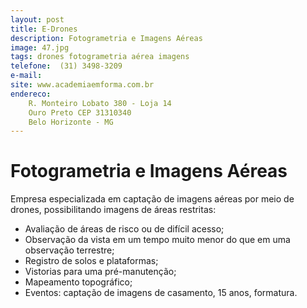 ```yaml
---
layout: post
title: E-Drones
description: Fotogrametria e Imagens Aéreas
image: 47.jpg
tags: drones fotogrametria aérea imagens 
telefone:  (31) 3498-3209
e-mail: 
site: www.academiaemforma.com.br
endereco: 
    R. Monteiro Lobato 380 - Loja 14 
    Ouro Preto CEP 31310340 
    Belo Horizonte - MG
---
```


# Fotogrametria e Imagens Aéreas 

Empresa especializada em captação de imagens aéreas por meio de drones, possibilitando imagens de áreas restritas:
* Avaliação de áreas de risco ou de difícil acesso; 
* Observação da vista em um tempo muito menor do que em uma observação terrestre;
* Registro de solos e plataformas;
* Vistorias para uma pré-manutenção;
* Mapeamento topográfico;
* Eventos: captação de imagens de casamento, 15 anos, formatura.


